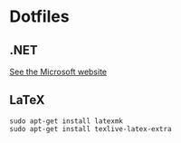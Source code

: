 # Dotfiles

## .NET

[See the Microsoft website](https://docs.microsoft.com/en-us/dotnet/core/install/linux-debian)

## LaTeX

```shell
sudo apt-get install latexmk
sudo apt-get install texlive-latex-extra
```

